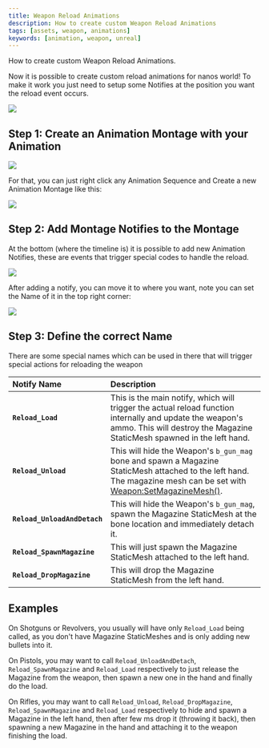 ```yaml
---
title: Weapon Reload Animations
description: How to create custom Weapon Reload Animations
tags: [assets, weapon, animations]
keywords: [animation, weapon, unreal]
---
```



How to create custom Weapon Reload Animations.

Now it is possible to create custom reload animations for nanos world! To make it work you just need to setup some Notifies at the position you want the reload event occurs.

![](/img/docs/weapon-animations-01.webp)


## Step 1: Create an Animation Montage with your Animation

![](/img/docs/weapon-animations-02.webp)

For that, you can just right click any Animation Sequence and Create a new Animation Montage like this:

![](/img/docs/weapon-animations-04.webp)


## Step 2: Add Montage Notifies to the Montage

At the bottom (where the timeline is) it is possible to add new Animation Notifies, these are events that trigger special codes to handle the reload.

![](/img/docs/weapon-animations-03.webp)

After adding a notify, you can move it to where you want, note you can set the Name of it in the top right corner:

![](/img/docs/weapon-animations-05.webp)


## Step 3: Define the correct Name

There are some special names which can be used in there that will trigger special actions for reloading the weapon


| Notify Name | Description |
| :--- | :--- |
| **`Reload_Load`** | This is the main notify, which will trigger the actual reload function internally and update the weapon's ammo. This will destroy the Magazine StaticMesh spawned in the left hand. |
| **`Reload_Unload`** | This will hide the Weapon's `b_gun_mag` bone and spawn a Magazine StaticMesh attached to the left hand.<br />The magazine mesh can be set with [Weapon:SetMagazineMesh()](/scripting-reference/classes/weapon.mdx#setmagazinemesh). |
| **`Reload_UnloadAndDetach`** | This will hide the Weapon's `b_gun_mag`, spawn the Magazine StaticMesh at the bone location and immediately detach it. |
| **`Reload_SpawnMagazine`** | This will just spawn the Magazine StaticMesh attached to the left hand. |
| **`Reload_DropMagazine`** | This will drop the Magazine StaticMesh from the left hand. |


## Examples

On Shotguns or Revolvers, you usually will have only `Reload_Load` being called, as you don't have Magazine StaticMeshes and is only adding new bullets into it.

On Pistols, you may want to call `Reload_UnloadAndDetach`, `Reload_SpawnMagazine` and `Reload_Load` respectively to just release the Magazine from the weapon, then spawn a new one in the hand and finally do the load.

On Rifles, you may want to call `Reload_Unload`, `Reload_DropMagazine`, `Reload_SpawnMagazine` and `Reload_Load` respectively to hide and spawn a Magazine in the left hand, then after few ms drop it (throwing it back), then spawning a new Magazine in the hand and attaching it to the weapon finishing the load.